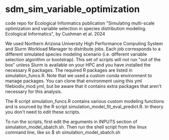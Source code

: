 # sdm_sim_variable_optimization
code repo for Ecological Informatics publication "Simulating multi-scale optimization and variable selection in species distribution modeling. Ecological Informatics", by Cushman et al. 2024

We used Northern Arizona University High Performance Computing System and Slurm Workload Manager to distribute jobs. Each job corresponds to a different simulated species modeling scenario (i.e. different variable selection algorithm or bootstrap). This set of scripts will not run "out of the box" unless Slurm is available on your HPC and you have installed the necessary R packages. The required R packages are listed in simulation_funcs.R. Note that we used a custom conda environment to manage packages. You can clone that environment using this yml filebiodiv_mod.yml, but be aware that it contains extra packages that aren't necessary for this analysis.

The R script simulation_funcs.R contains various custom modeling functions and is sourced by the R script simulation_model_fit_eval_predict.R. In theory you don't need to edit these scripts.

To run the scripts, first edit the arguments in INPUTS section of simulation_model_sbatch.sh. Then run the shell script from the linux command line, like so
$ sh simulation_model_sbatch.sh
